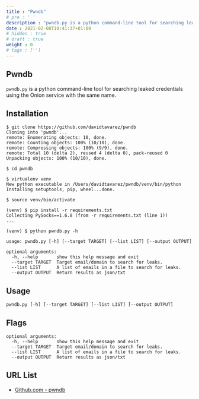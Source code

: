 ```yaml
---
title : "Pwndb"
# pre : ' '
description : "pwndb.py is a python command-line tool for searching leaked credentials using the Onion service with the same name."
date : 2021-02-08T10:41:37+01:00
# hidden : true
# draft : true
weight : 0
# tags : ['']
---
```


## Pwndb

`pwndb.py` is a python command-line tool for searching leaked credentials using the Onion service with the same name.

## Installation

```plain
$ git clone https://github.com/davidtavarez/pwndb
Cloning into 'pwndb'...
remote: Enumerating objects: 10, done.
remote: Counting objects: 100% (10/10), done.
remote: Compressing objects: 100% (9/9), done.
remote: Total 10 (delta 2), reused 4 (delta 0), pack-reused 0
Unpacking objects: 100% (10/10), done.

$ cd pwndb

$ virtualenv venv
New python executable in /Users/davidtavarez/pwndb/venv/bin/python
Installing setuptools, pip, wheel...done.

$ source venv/bin/activate

(venv) $ pip install -r requirements.txt
Collecting PySocks==1.6.8 (from -r requirements.txt (line 1))
...

(venv) $ python pwndb.py -h

usage: pwndb.py [-h] [--target TARGET] [--list LIST] [--output OUTPUT]

optional arguments:
  -h, --help       show this help message and exit
  --target TARGET  Target email/domain to search for leaks.
  --list LIST      A list of emails in a file to search for leaks.
  --output OUTPUT  Return results as json/txt
```

## Usage

```plain
pwndb.py [-h] [--target TARGET] [--list LIST] [--output OUTPUT]
```

## Flags

```plain
optional arguments:
  -h, --help       show this help message and exit
  --target TARGET  Target email/domain to search for leaks.
  --list LIST      A list of emails in a file to search for leaks.
  --output OUTPUT  Return results as json/txt
```

## URL List

* [Github.com - pwndb](https://github.com/davidtavarez/pwndb)
